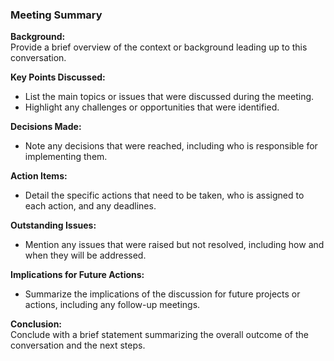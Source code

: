 ### Meeting Summary

**Background:**  
Provide a brief overview of the context or background leading up to this conversation.

**Key Points Discussed:**  
- List the main topics or issues that were discussed during the meeting.
- Highlight any challenges or opportunities that were identified.

**Decisions Made:**  
- Note any decisions that were reached, including who is responsible for implementing them.

**Action Items:**  
- Detail the specific actions that need to be taken, who is assigned to each action, and any deadlines.

**Outstanding Issues:**  
- Mention any issues that were raised but not resolved, including how and when they will be addressed.

**Implications for Future Actions:**  
- Summarize the implications of the discussion for future projects or actions, including any follow-up meetings.

**Conclusion:**  
Conclude with a brief statement summarizing the overall outcome of the conversation and the next steps.
